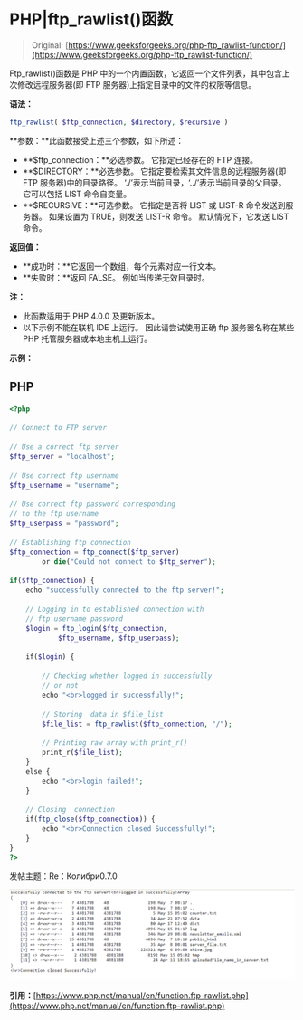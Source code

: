 # PHP|ftp_rawlist()函数

> Original: [https://www.geeksforgeeks.org/php-ftp_rawlist-function/](https://www.geeksforgeeks.org/php-ftp_rawlist-function/)

Ftp_rawlist()函数是 PHP 中的一个内置函数，它返回一个文件列表，其中包含上次修改远程服务器(即 FTP 服务器)上指定目录中的文件的权限等信息。

**语法：**

```php
ftp_rawlist( $ftp_connection, $directory, $recursive )
```

**参数：**此函数接受上述三个参数，如下所述：

*   **$ftp_connection：**必选参数。 它指定已经存在的 FTP 连接。
*   **$DIRECTORY：**必选参数。 它指定要检索其文件信息的远程服务器(即 FTP 服务器)中的目录路径。 ‘./’表示当前目录，‘../’表示当前目录的父目录。 它可以包括 LIST 命令自变量。
*   **$RECURSIVE：**可选参数。 它指定是否将 LIST 或 LIST-R 命令发送到服务器。 如果设置为 TRUE，则发送 LIST-R 命令。 默认情况下，它发送 LIST 命令。

**返回值：**

*   **成功时：**它返回一个数组，每个元素对应一行文本。
*   **失败时：**返回 FALSE。 例如当传递无效目录时。

**注：**

*   此函数适用于 PHP 4.0.0 及更新版本。
*   以下示例不能在联机 IDE 上运行。 因此请尝试使用正确 ftp 服务器名称在某些 PHP 托管服务器或本地主机上运行。

**示例：**

## PHP

```php
<?php

// Connect to FTP server

// Use a correct ftp server
$ftp_server = "localhost";

// Use correct ftp username
$ftp_username = "username";

// Use correct ftp password corresponding
// to the ftp username
$ftp_userpass = "password";

// Establishing ftp connection
$ftp_connection = ftp_connect($ftp_server)
        or die("Could not connect to $ftp_server");

if($ftp_connection) {
    echo "successfully connected to the ftp server!";

    // Logging in to established connection with
    // ftp username password
    $login = ftp_login($ftp_connection,
            $ftp_username, $ftp_userpass);

    if($login) {

        // Checking whether logged in successfully
        // or not
        echo "<br>logged in successfully!";

        // Storing  data in $file_list
        $file_list = ftp_rawlist($ftp_connection, "/");

        // Printing raw array with print_r()
        print_r($file_list);
    }
    else {
        echo "<br>login failed!";
    }

    // Closing  connection
    if(ftp_close($ftp_connection)) {
        echo "<br>Connection closed Successfully!";
    }
}
?>
```

发帖主题：Re：Колибри0.7.0

![](img/7a4a2a4680d6fd6bb17f9f11b255f5d8.png)

**引用：**[https://www.php.net/manual/en/function.ftp-rawlist.php](https://www.php.net/manual/en/function.ftp-rawlist.php)
